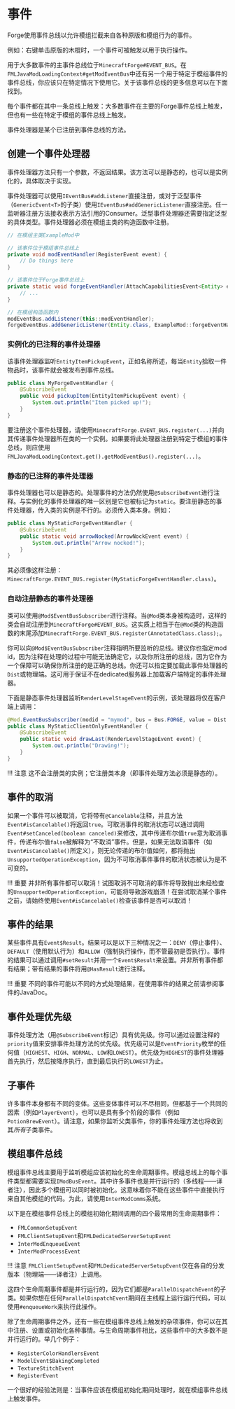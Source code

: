 事件
====

Forge使用事件总线以允许模组拦截来自各种原版和模组行为的事件。

例如：右键单击原版的木棍时，一个事件可被触发以用于执行操作。

用于大多数事件的主事件总线位于`MinecraftForge#EVENT_BUS`。在`FMLJavaModLoadingContext#getModEventBus`中还有另一个用于特定于模组事件的事件总线，你应该只在特定情况下使用它。关于该事件总线的更多信息可以在下面找到。

每个事件都在其中一条总线上触发：大多数事件在主要的Forge事件总线上触发，但也有一些在特定于模组的事件总线上触发。

事件处理器是某个已注册到事件总线的方法。

创建一个事件处理器
----------------

事件处理器方法只有一个参数，不返回结果。该方法可以是静态的，也可以是实例化的，具体取决于实现。

事件处理器可以使用`IEventBus#addListener`直接注册，或对于泛型事件（`GenericEvent<T>`的子类）使用`IEventBus#addGenericListener`直接注册。任一监听器注册方法接收表示方法引用的Consumer。泛型事件处理器还需要指定泛型的具体类型。事件处理器必须在模组主类的构造函数中注册。

```java
// 在模组主类ExampleMod中

// 该事件位于模组事件总线上
private void modEventHandler(RegisterEvent event) {
	// Do things here
}

// 该事件位于Forge事件总线上
private static void forgeEventHandler(AttachCapabilitiesEvent<Entity> event) {
	// ...
}

// 在模组构造函数内
modEventBus.addListener(this::modEventHandler);
forgeEventBus.addGenericListener(Entity.class, ExampleMod::forgeEventHandler);
```

### 实例化的已注释的事件处理器

该事件处理器监听`EntityItemPickupEvent`，正如名称所述，每当`Entity`拾取一件物品时，该事件就会被发布到事件总线。

```java
public class MyForgeEventHandler {
	@SubscribeEvent
	public void pickupItem(EntityItemPickupEvent event) {
		System.out.println("Item picked up!");
	}
}
```

要注册这个事件处理器，请使用`MinecraftForge.EVENT_BUS.register(...)`并向其传递事件处理器所在类的一个实例。如果要将此处理器注册到特定于模组的事件总线，则应使用`FMLJavaModLoadingContext.get().getModEventBus().register(...)`。

### 静态的已注释的事件处理器

事件处理器也可以是静态的。处理事件的方法仍然使用`@SubscribeEvent`进行注释。与实例化的事件处理器的唯一区别是它也被标记为`static`。要注册静态的事件处理器，传入类的实例是不行的。必须传入类本身。例如：

```java
public class MyStaticForgeEventHandler {
	@SubscribeEvent
	public static void arrowNocked(ArrowNockEvent event) {
		System.out.println("Arrow nocked!");
	}
}
```

其必须像这样注册：`MinecraftForge.EVENT_BUS.register(MyStaticForgeEventHandler.class)`。

### 自动注册静态的事件处理器

类可以使用`@Mod$EventBusSubscriber`进行注释。当`@Mod`类本身被构造时，这样的类会自动注册到`MinecraftForge#EVENT_BUS`。这实质上相当于在`@Mod`类的构造函数的末尾添加`MinecraftForge.EVENT_BUS.register(AnnotatedClass.class);`。

你可以向`@Mod$EventBusSubscriber`注释指明所要监听的总线。建议你也指定mod id，因为注释在处理的过程中可能无法确定它，以及你所注册的总线，因为它作为一个保障可以确保你所注册的是正确的总线。你还可以指定要加载此事件处理器的`Dist`或物理端。这可用于保证不在dedicated服务器上加载客户端特定的事件处理器。

下面是静态事件处理器监听`RenderLevelStageEvent`的示例，该处理器将仅在客户端上调用：

```java
@Mod.EventBusSubscriber(modid = "mymod", bus = Bus.FORGE, value = Dist.CLIENT)
public class MyStaticClientOnlyEventHandler {
	@SubscribeEvent
	public static void drawLast(RenderLevelStageEvent event) {
		System.out.println("Drawing!");
	}
}
```

!!! 注意
    这不会注册类的实例；它注册类本身（即事件处理方法必须是静态的）。

事件的取消
---------

如果一个事件可以被取消，它将带有`@Cancelable`注释，并且方法`Event#isCancelable()`将返回`true`。可取消事件的取消状态可以通过调用`Event#setCanceled(boolean canceled)`来修改，其中传递布尔值`true`意为取消事件，传递布尔值`false`被解释为“不取消”事件。但是，如果无法取消事件（如`Event#isCancelable()`所定义），则无论传递的布尔值如何，都将抛出`UnsupportedOperationException`，因为不可取消事件事件的取消状态被认为是不可变的。

!!! 重要
	并非所有事件都可以取消！试图取消不可取消的事件将导致抛出未经检查的`UnsupportedOperationException`，可能将导致游戏崩溃！在尝试取消某个事件之前，请始终使用`Event#isCancelable()`检查该事件是否可以取消！

事件的结果
---------

某些事件具有`Event$Result`。结果可以是以下三种情况之一：`DENY`（停止事件）、`DEFAULT`（使用默认行为）和`ALLOW`（强制执行操作，而不管最初是否执行）。事件的结果可以通过调用`#setResult`并用一个`Event$Result`来设置。并非所有事件都有结果；带有结果的事件将用`@HasResult`进行注释。

!!! 重要
    不同的事件可能以不同的方式处理结果，在使用事件的结果之前请参阅事件的JavaDoc。

事件处理优先级
-------------

事件处理方法（用`@SubscribeEvent`标记）具有优先级。你可以通过设置注释的`priority`值来安排事件处理方法的优先级。优先级可以是`EventPriority`枚举的任何值（`HIGHEST`、`HIGH`、`NORMAL`、`LOW`和`LOWEST`）。优先级为`HIGHEST`的事件处理器首先执行，然后按降序执行，直到最后执行的`LOWEST`为止。

子事件
------

许多事件本身都有不同的变体。这些变体事件可以不尽相同，但都基于一个共同的因素（例如`PlayerEvent`），也可以是具有多个阶段的事件（例如`PotionBrewEvent`）。请注意，如果你监听父类事件，你的事件处理方法也将收到其*所有*子类事件。

模组事件总线
-----------

模组事件总线主要用于监听模组应该初始化的生命周期事件。模组总线上的每个事件类型都需要实现`IModBusEvent`。其中许多事件也是并行运行的（多线程——译者注），因此多个模组可以同时被初始化。这意味着你不能在这些事件中直接执行来自其他模组的代码。为此，请使用`InterModComms`系统。

以下是在模组事件总线上的模组初始化期间调用的四个最常用的生命周期事件：

* `FMLCommonSetupEvent`
* `FMLClientSetupEvent`和`FMLDedicatedServerSetupEvent`
* `InterModEnqueueEvent`
* `InterModProcessEvent`

!!! 注意
	`FMLClientSetupEvent`和`FMLDedicatedServerSetupEvent`仅在各自的分发版本（物理端——译者注）上调用。

这四个生命周期事件都是并行运行的，因为它们都是`ParallelDispatchEvent`的子类。如果你想在任何`ParallelDispatchEvent`期间在主线程上运行运行代码，可以使用`#enqueueWork`来执行此操作。

除了生命周期事件之外，还有一些在模组事件总线上触发的杂项事件，你可以在其中注册、设置或初始化各种事情。与生命周期事件相比，这些事件中的大多数不是并行运行的。举几个例子：

* `RegisterColorHandlersEvent`
* `ModelEvent$BakingCompleted`
* `TextureStitchEvent`
* `RegisterEvent`

一个很好的经验法则是：当事件应该在模组初始化期间处理时，就在模组事件总线上触发事件。
